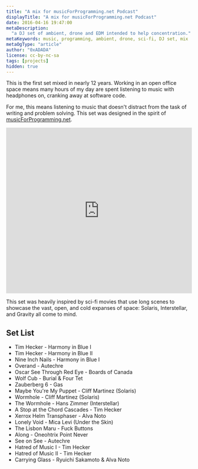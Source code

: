 ```yaml
---
title: "A mix for musicForProgramming.net Podcast"
displayTitle: "A mix for musicForProgramming.net Podcast"
date: 2016-04-16 19:47:00
metaDescription:
  "a DJ set of ambient, drone and EDM intended to help concentration."
metaKeywords: music, programming, ambient, drone, sci-fi, DJ set, mix
metaOgType: "article"
author: "0xADADA"
license: cc-by-nc-sa
tags: [projects]
hidden: true
---
```


This is the first set mixed in nearly 12 years. Working in an open office space
means many hours of my day are spent listening to music with headphones on,
cranking away at software code.

For me, this means listening to music that doesn't distract from the task of
writing and problem solving. This set was designed in the spirit of
[musicForProgramming.net](http://musicforprogramming.net).

<iframe width="100%" height="450" scrolling="no" frameborder="no" src="https://w.soundcloud.com/player/?url=https%3A//api.soundcloud.com/tracks/258905754&amp;auto_play=false&amp;hide_related=false&amp;show_comments=true&amp;show_user=true&amp;show_reposts=false&amp;visual=true"></iframe>

This set was heavily inspired by sci-fi movies that use long scenes to showcase
the vast, open, and cold expanses of space: Solaris, Interstellar, and Gravity
all come to mind.

## Set List

- Tim Hecker - Harmony in Blue I
- Tim Hecker - Harmony in Blue II
- Nine Inch Nails - Harmony in Blue I
- Overand - Autechre
- Oscar See Through Red Eye - Boards of Canada
- Wolf Cub - Burial & Four Tet
- Zauberberg 6 - Gas
- Maybe You're My Puppet - Cliff Martinez (Solaris)
- Wormhole - Cliff Martinez (Solaris)
- The Wormhole - Hans Zimmer (Interstellar)
- A Stop at the Chord Cascades - Tim Hecker
- Xerrox Helm Transphaser - Alva Noto
- Lonely Void - Mica Levi (Under the Skin)
- The Lisbon Maru - Fuck Buttons
- Along - Oneohtrix Point Never
- See on See - Autechre
- Hatred of Music I - Tim Hecker
- Hatred of Music II - Tim Hecker
- Carrying Glass - Ryuichi Sakamoto & Alva Noto
